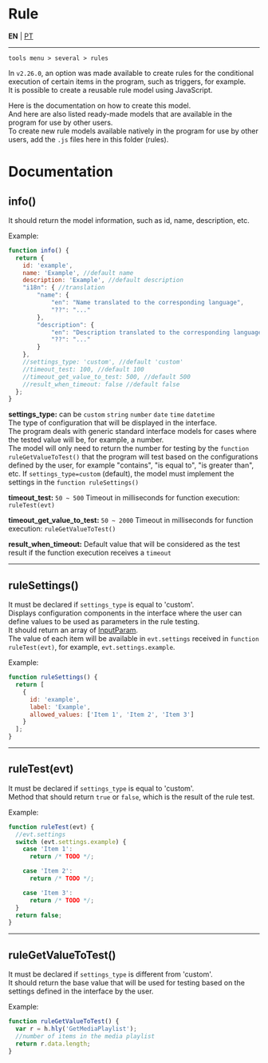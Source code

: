 # Rule

**EN** | [PT](README.md)

---


`tools menu > several > rules`

In `v2.26.0`, an option was made available to create rules for the conditional execution of certain items in the program, such as triggers, for example.<br>
It is possible to create a reusable rule model using JavaScript.

Here is the documentation on how to create this model.<br>
And here are also listed ready-made models that are available in the program for use by other users.<br>
To create new rule models available natively in the program for use by other users, add the `.js` files here in this folder (rules).<br>

# Documentation

## info()

It should return the model information, such as id, name, description, etc.<br>

Example:
```javascript
function info() {
  return {
    id: 'example',
    name: 'Example', //default name
    description: 'Example', //default description
    "i18n": { //translation
        "name": {
            "en": "Name translated to the corresponding language",
            "??": "..."
        },
        "description": {
            "en": "Description translated to the corresponding language",
            "??": "..."
        }
    },
    //settings_type: 'custom', //default 'custom'
    //timeout_test: 100, //default 100
    //timeout_get_value_to_test: 500, //default 500
    //result_when_timeout: false //default false
  };
}
```

**settings_type:** can be `custom` `string` `number` `date` `time` `datetime`<br>
The type of configuration that will be displayed in the interface.<br>
The program deals with generic standard interface models for cases where the tested value will be, for example, a number.<br>
The model will only need to return the number for testing by the `function ruleGetValueToTest()` that the program will test based on the configurations defined by the user, for example "contains", "is equal to", "is greater than", etc.
If `settings_type=custom` (default), the model must implement the settings in the `function ruleSettings()`

**timeout_test:** `50 ~ 500` Timeout in milliseconds for function execution: `ruleTest(evt)`<br>

**timeout_get_value_to_test:** `50 ~ 2000` Timeout in milliseconds for function execution: `ruleGetValueToTest()`<br>

**result_when_timeout:** Default value that will be considered as the test result if the function execution receives a `timeout`<br>

---

## ruleSettings()

It must be declared if `settings_type` is equal to 'custom'.<br>
Displays configuration components in the interface where the user can define values to be used as parameters in the rule testing.<br>
It should return an array of [InputParam](https://github.com/holyrics/Scripts/blob/main/i18n/en/InputParam.md).<br>
The value of each item will be available in `evt.settings` received in `function ruleTest(evt)`, for example, `evt.settings.example`.

Example:
```javascript
function ruleSettings() {
  return [
    {
      id: 'example',
      label: 'Example',
      allowed_values: ['Item 1', 'Item 2', 'Item 3']
    }
  ];
}
```

---

## ruleTest(evt)

It must be declared if `settings_type` is equal to 'custom'.<br>
Method that should return `true` or `false`, which is the result of the rule test.

Example:
```javascript
function ruleTest(evt) {
  //evt.settings
  switch (evt.settings.example) {
    case 'Item 1':
      return /* TODO */;

    case 'Item 2':
      return /* TODO */;

    case 'Item 3':
      return /* TODO */;
  }
  return false;
}
```

---

## ruleGetValueToTest()

It must be declared if `settings_type` is different from 'custom'.<br>
It should return the base value that will be used for testing based on the settings defined in the interface by the user.<br>

Example:
```javascript
function ruleGetValueToTest() {
  var r = h.hly('GetMediaPlaylist');
  //number of items in the media playlist
  return r.data.length;
}
```